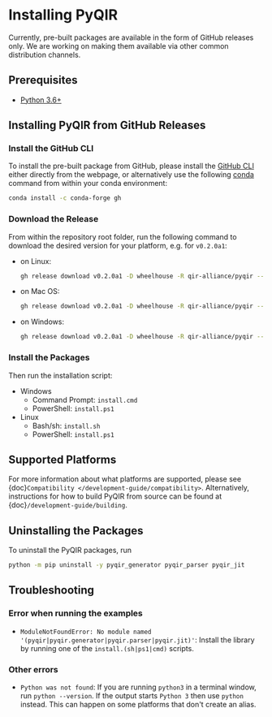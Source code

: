 # Installing PyQIR

Currently, pre-built packages are available in the form of GitHub releases only.
We are working on making them available via other common distribution channels.

## Prerequisites

- [Python 3.6+](https://www.python.org)

## Installing PyQIR from GitHub Releases

### Install the GitHub CLI

To install the pre-built package from GitHub, please install the [GitHub
CLI](https://cli.github.com/) either directly from the webpage, or alternatively
use the following [conda](https://docs.conda.io/en/latest/) command from within
your conda environment:

```bash
conda install -c conda-forge gh
```

### Download the Release

From within the repository root folder, run the following command to download
the desired version for your platform, e.g. for `v0.2.0a1`:

- on Linux:

  ```bash
  gh release download v0.2.0a1 -D wheelhouse -R qir-alliance/pyqir --pattern "*-manylinux*_x86_64.whl"
  ```

- on Mac OS:

  ```bash
  gh release download v0.2.0a1 -D wheelhouse -R qir-alliance/pyqir --pattern "*-macosx_*_x86_64.whl"
  ```

- on Windows:

  ```bash
  gh release download v0.2.0a1 -D wheelhouse -R qir-alliance/pyqir --pattern "*-win_amd64.whl"
  ```

### Install the Packages

Then run the installation script:

- Windows
  - Command Prompt: `install.cmd`
  - PowerShell: `install.ps1`
- Linux
  - Bash/sh: `install.sh`
  - PowerShell: `install.ps1`

## Supported Platforms

For more information about what platforms are supported, please see
{doc}`Compatibility </development-guide/compatibility>`. Alternatively, instructions for how to build
PyQIR from source can be found at {doc}`/development-guide/building`.

## Uninstalling the Packages

To uninstall the PyQIR packages, run

```bash
python -m pip uninstall -y pyqir_generator pyqir_parser pyqir_jit
```

## Troubleshooting

### Error when running the examples

- `ModuleNotFoundError: No module named '(pyqir|pyqir.generator|pyqir.parser|pyqir.jit)'`:
  Install the library by running one of the `install.(sh|ps1|cmd)` scripts.

### Other errors

- `Python was not found`: If you are running `python3` in a terminal window, run
  `python --version`. If the output starts `Python 3` then use `python` instead.
  This can happen on some platforms that don't create an alias.
